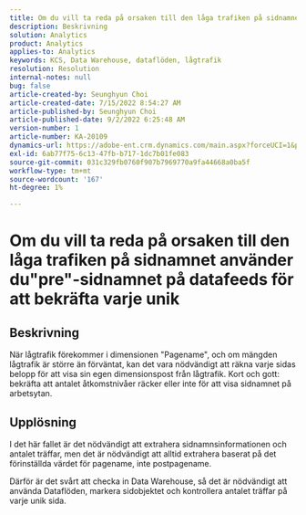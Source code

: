 ```yaml
---
title: Om du vill ta reda på orsaken till den låga trafiken på sidnamnet använder du"pre"-sidnamnet på datafeeds för att bekräfta varje unik
description: Beskrivning
solution: Analytics
product: Analytics
applies-to: Analytics
keywords: KCS, Data Warehouse, dataflöden, lågtrafik
resolution: Resolution
internal-notes: null
bug: false
article-created-by: Seunghyun Choi
article-created-date: 7/15/2022 8:54:27 AM
article-published-by: Seunghyun Choi
article-published-date: 9/2/2022 6:25:48 AM
version-number: 1
article-number: KA-20109
dynamics-url: https://adobe-ent.crm.dynamics.com/main.aspx?forceUCI=1&pagetype=entityrecord&etn=knowledgearticle&id=2fba16b6-1b04-ed11-82e4-00224809fcfe
exl-id: 6ab77f75-6c13-47fb-b717-1dc7b01fe083
source-git-commit: 031c329fb0760f907b7969770a9fa44668a0ba5f
workflow-type: tm+mt
source-wordcount: '167'
ht-degree: 1%

---
```


# Om du vill ta reda på orsaken till den låga trafiken på sidnamnet använder du&quot;pre&quot;-sidnamnet på datafeeds för att bekräfta varje unik

## Beskrivning

När lågtrafik förekommer i dimensionen &quot;Pagename&quot;, och om mängden lågtrafik är större än förväntat, kan det vara nödvändigt att räkna varje sidas belopp för att visa sin egen dimensionspost från lågtrafik. Kort och gott: bekräfta att antalet åtkomstnivåer räcker eller inte för att visa sidnamnet på arbetsytan. 

## Upplösning


I det här fallet är det nödvändigt att extrahera sidnamnsinformationen och antalet träffar, men det är nödvändigt att alltid extrahera baserat på det förinställda värdet för pagename, inte postpagename.

Därför är det svårt att checka in Data Warehouse, så det är nödvändigt att använda Dataflöden, markera sidobjektet och kontrollera antalet träffar på varje unik sida.

